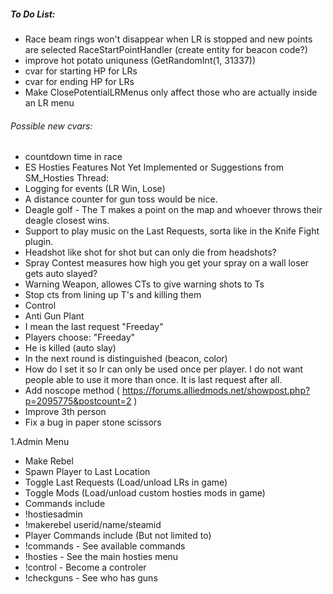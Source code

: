 ##### To Do List:

+ Race beam rings won't disappear when LR is stopped and new points are selected RaceStartPointHandler (create entity for beacon code?)
+ improve hot potato uniquness (GetRandomInt(1, 31337))
+ cvar for starting HP for LRs
+ cvar for ending HP for LRs
+ Make ClosePotentialLRMenus only affect those who are actually inside an LR menu

###### Possible new cvars:

+ countdown time in race
+ ES Hosties Features Not Yet Implemented or Suggestions from SM_Hosties Thread:
+ Logging for events (LR Win, Lose)
+ A distance counter for gun toss would be nice.
+ Deagle golf - The T makes a point on the map and whoever throws their deagle closest wins.
+ Support to play music on the Last Requests, sorta like in the Knife Fight plugin.
+ Headshot like shot for shot but can only die from headshots?
+ Spray Contest measures how high you get your spray on a wall loser gets auto slayed?
+ Warning Weapon, allowes CTs to give warning shots to Ts
+ Stop cts from lining up T's and killing them
+ Control
+ Anti Gun Plant
+ I mean the last request "Freeday"
+ Players choose: "Freeday"
 + He is killed (auto slay)
 + In the next round is distinguished (beacon, color) 
+ How do I set it so lr can only be used once per player. I do not want people able to use it more than once. It is last request after all.
+ Add noscope method ( https://forums.alliedmods.net/showpost.php?p=2095775&postcount=2 )
+ Improve 3th person
+ Fix a bug in paper stone scissors

1.Admin Menu
 + Make Rebel
 + Spawn Player to Last Location
 + Toggle Last Requests (Load/unload LRs in game)
 + Toggle Mods (Load/unload custom hosties mods in game)
 + Commands include
  + !hostiesadmin
  + !makerebel userid/name/steamid
 + Player Commands include (But not limited to)
  + !commands - See available commands
  + !hosties - See the main hosties menu
  + !control - Become a controler
  + !checkguns - See who has guns